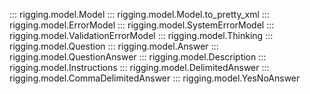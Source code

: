 ::: rigging.model.Model
::: rigging.model.Model.to_pretty_xml
::: rigging.model.ErrorModel
::: rigging.model.SystemErrorModel
::: rigging.model.ValidationErrorModel
::: rigging.model.Thinking
::: rigging.model.Question
::: rigging.model.Answer
::: rigging.model.QuestionAnswer
::: rigging.model.Description
::: rigging.model.Instructions
::: rigging.model.DelimitedAnswer
::: rigging.model.CommaDelimitedAnswer
::: rigging.model.YesNoAnswer